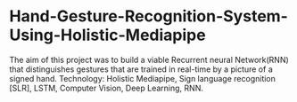 # Hand-Gesture-Recognition-System-Using-Holistic-Mediapipe


The aim of this project was to build a viable Recurrent neural
Network(RNN) that distinguishes gestures that are trained in real-time by a picture of a signed hand.
Technology: Holistic Mediapipe, Sign language recognition [SLR], LSTM, Computer Vision, Deep Learning, RNN.
